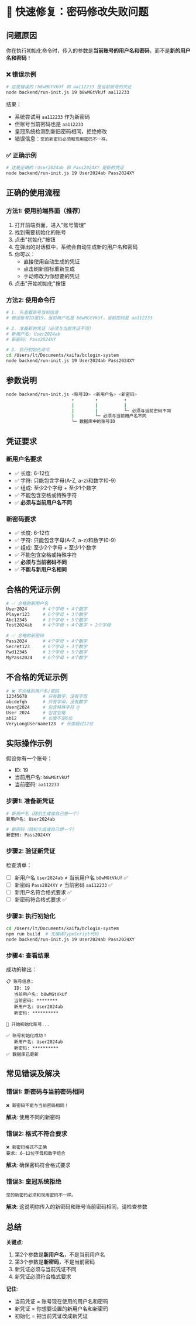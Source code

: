 # 🔧 快速修复：密码修改失败问题

## 问题原因

你在执行初始化命令时，传入的参数是**当前账号的用户名和密码**，而不是**新的用户名和密码**！

### ❌ 错误示例

```bash
# 这是错误的！b8wMGtVkUf 和 aa112233 是当前账号的凭证
node backend/run-init.js 19 b8wMGtVkUf aa112233
```

结果：
- 系统尝试用 `aa112233` 作为新密码
- 但账号当前密码也是 `aa112233`
- 皇冠系统检测到新旧密码相同，拒绝修改
- 错误信息：`您的新密码必须和现用密码不一样。`

### ✅ 正确示例

```bash
# 这是正确的！User2024ab 和 Pass2024XY 是新的凭证
node backend/run-init.js 19 User2024ab Pass2024XY
```

## 正确的使用流程

### 方法1: 使用前端界面（推荐）

1. 打开前端页面，进入"账号管理"
2. 找到需要初始化的账号
3. 点击"初始化"按钮
4. 在弹出的对话框中，系统会自动生成新的用户名和密码
5. 你可以：
   - 直接使用自动生成的凭证
   - 点击刷新图标重新生成
   - 手动修改为你想要的凭证
6. 点击"开始初始化"按钮

### 方法2: 使用命令行

```bash
# 1. 先查看账号当前信息
# 假设账号ID是19，当前用户名是 b8wMGtVkUf，当前密码是 aa112233

# 2. 准备新的凭证（必须与当前凭证不同）
# 新用户名: User2024ab
# 新密码: Pass2024XY

# 3. 执行初始化命令
cd /Users/lt/Documents/kaifa/bclogin-system
node backend/run-init.js 19 User2024ab Pass2024XY
```

## 参数说明

```bash
node backend/run-init.js <账号ID> <新用户名> <新密码>
                         ↑        ↑          ↑
                         |        |          |
                         |        |          └─ 必须与当前密码不同
                         |        └─ 必须与当前用户名不同
                         └─ 数据库中的账号ID
```

## 凭证要求

### 新用户名要求
- ✅ 长度: 6-12位
- ✅ 字符: 只能包含字母(A-Z, a-z)和数字(0-9)
- ✅ 组成: 至少2个字母 + 至少1个数字
- ✅ 不能包含空格或特殊字符
- ✅ **必须与当前用户名不同**

### 新密码要求
- ✅ 长度: 6-12位
- ✅ 字符: 只能包含字母(A-Z, a-z)和数字(0-9)
- ✅ 组成: 至少2个字母 + 至少1个数字
- ✅ 不能包含空格或特殊字符
- ✅ **必须与当前密码不同**
- ✅ **不能与新用户名相同**

## 合格的凭证示例

```bash
# ✅ 合格的新用户名
User2024      # 4个字母 + 4个数字
Player123     # 6个字母 + 3个数字
Abc12345      # 3个字母 + 5个数字
Test2024ab    # 4个字母 + 4个数字 + 2个字母

# ✅ 合格的新密码
Pass2024      # 4个字母 + 4个数字
Secret123     # 6个字母 + 3个数字
Pwd12345      # 3个字母 + 5个数字
MyPass2024    # 6个字母 + 4个数字
```

## 不合格的凭证示例

```bash
# ❌ 不合格的用户名/密码
12345678      # 只有数字，没有字母
abcdefgh      # 只有字母，没有数字
User@2024     # 包含特殊字符 @
User 2024     # 包含空格
ab12          # 长度不足6位
VeryLongUsername123  # 长度超过12位
```

## 实际操作示例

假设你有一个账号：
- ID: 19
- 当前用户名: `b8wMGtVkUf`
- 当前密码: `aa112233`

### 步骤1: 准备新凭证

```bash
# 新用户名（随机生成或自己想一个）
新用户名: User2024ab

# 新密码（随机生成或自己想一个）
新密码: Pass2024XY
```

### 步骤2: 验证新凭证

检查清单：
- [ ] 新用户名 `User2024ab` ≠ 当前用户名 `b8wMGtVkUf` ✅
- [ ] 新密码 `Pass2024XY` ≠ 当前密码 `aa112233` ✅
- [ ] 新用户名符合格式要求 ✅
- [ ] 新密码符合格式要求 ✅

### 步骤3: 执行初始化

```bash
cd /Users/lt/Documents/kaifa/bclogin-system
npm run build  # 先编译TypeScript代码
node backend/run-init.js 19 User2024ab Pass2024XY
```

### 步骤4: 查看结果

成功的输出：
```
📋 账号信息:
   ID: 19
   当前用户名: b8wMGtVkUf
   当前密码: ********
   新用户名: User2024ab
   新密码: **********

🚀 开始初始化账号...

✅ 账号初始化成功！
   新用户名: User2024ab
   新密码: **********
✅ 数据库已更新
```

## 常见错误及解决

### 错误1: 新密码与当前密码相同

```
❌ 新密码不能与当前密码相同！
```

**解决**: 使用不同的新密码

### 错误2: 格式不符合要求

```
❌ 新密码格式不正确
要求: 6-12位字母和数字组合
```

**解决**: 确保密码符合格式要求

### 错误3: 皇冠系统拒绝

```
您的新密码必须和现用密码不一样。
```

**解决**: 这说明你传入的新密码和账号当前密码相同，请检查参数

## 总结

**关键点**: 
1. 第2个参数是**新用户名**，不是当前用户名
2. 第3个参数是**新密码**，不是当前密码
3. 新凭证必须与当前凭证不同
4. 新凭证必须符合格式要求

**记住**: 
- 当前凭证 = 账号现在使用的用户名和密码
- 新凭证 = 你想要设置的新用户名和新密码
- 初始化 = 把当前凭证改成新凭证

